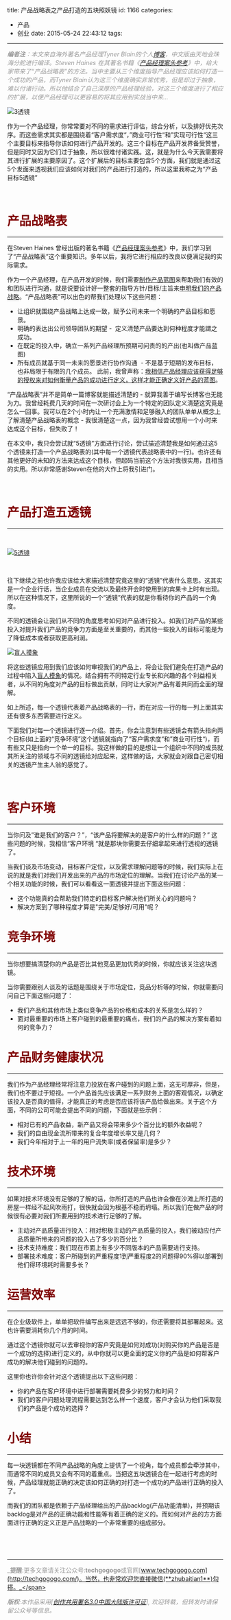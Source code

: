 title: 产品战略表之产品打造的五块照妖镜
id: 1166
categories:
  - 产品
  - 创业
date: 2015-05-24 22:43:12
tags:
---

<span style="color: #999999;">_**编者注**：本文来自海外著名产品经理Tyner Blain的个人[博客](http://tynerblain.com/blog/2015/04/30/five-lenses/)，中文版由天地会珠海分舵进行编译。Steven Haines 在其著名书籍《[产品经理案头参考](http://amzn.com/0071824502/?tag=tbrb-20)》中，给大家带来了“产品战略表”的方法。当中主要从三个维度指导产品经理应该如何打造一个成功的产品，而Tyner Blain认为这三个维度确实非常优秀，但是却过于抽象，难以付诸行动。所以他结合了自己深厚的产品经理经验，对这三个维度进行了相应的扩展，以便产品经理可以更容易的将其应用到实战当中来..._</span>

![3透镜](http://techgogogo.com/wp-content/uploads/2015/05/3透镜.png)

作为一个产品经理，你常常要对不同的需求进行评估，综合分析，以及排好优先次序。而这些需求其实都是围绕着“客户需求度“，”商业可行性“和”实现可行性“这三个主要目标来指导你该如何进行产品开发的。这三个目标在产品开发界备受赞誉，但是同时又因为它们过于抽象，所以很难付诸实践。这，就是为什么今天我需要将其进行扩展的主要原因了。这个扩展后的目标主要包含5个方面，我们就是通过这5个发面来透视我们应该如何对我们的产品进行打造的，所以这里我称之为“产品目标5透镜”

&nbsp;

# <span style="color: #800000;">产品战略表</span>

* * *

在Steven Haines 曾经出版的著名书籍《[产品经理案头参考](http://amzn.com/0071824502/?tag=tbrb-20)》中，我们学习到了“产品战略表”这个重要知识。多年以后，我将它进行相应的改良以便满足我的实际需求。

作为一个产品经理，在产品开发的时候，我们需要[制作产品蓝图](http://tynerblain.com/blog/2014/12/03/opposite-views-of-a-product-roadmap/)来帮助我们有效的和团队进行沟通，就是说要设计好一整套的指导方针/目标/主旨来[申明我们的产品战略](http://tynerblain.com/blog/2015/04/07/lists-are-not-roadmaps/)。“产品战略表”可以出色的帮我们处理以下这些问题：

*   让组织就围绕产品战略上达成一致，赋予公司未来一个明确的产品目标和愿景。
*   明确的表达出公司领导团队的期望 -  定义清楚产品要达到何种程度才能謂之成功。
*   在既定的投入中，确立一系列产品经理所预期可问责的的产出(也叫做产品蓝图)
*   所有成员就基于同一未来的愿景进行协作沟通  - 不是基于短期的发布目标，也非局限于有限的几个成员。
此前，我曾声称：[我相信产品经理应该获得足够的授权来对如何衡量产品的成功进行定义，这样才能正确定义好产品的蓝图](http://twitter.com/share?url=http://tynerblain.com/blog/2015/04/30/five-lenses/&amp;text=I+believe+the+product+manager+is+entitled+to+know+the+measures+of+success%2C+when+being+asked+to+build+the+roadmap&amp;via=sehlhorst&amp;related=sehlhorst)。

“产品战略表”并不是简单一篇博客就能描述清楚的 - 就算我善于编写长博客也无能为力。我曾经耗费几天的时间在一次研讨会上为一个特定的团队定义清楚这究竟是怎么一回事。我可以在2个小时内让一个充满激情和足够融入的团队单单从概念上了解清楚产品战略表的概念 - 我很清楚这一点，因为我曾经尝试想用一个小时来达成这个目标，但失败了！

在本文中，我只会尝试就“5透镜”方面进行讨论，尝试描述清楚我是如何通过这5个透镜来打造一个产品战略表的(其中每一个透镜代表战略表中的一行)。也许还有其他更好的未知的方法来达成这个目标，但起码当前这个方法对我很实用，且相当的实用。所以非常感谢Steven在他的大作上将我引进门。

&nbsp;

# <span style="color: #800000;">产品打造五透镜</span>

* * *

&nbsp;

[![5透镜](http://techgogogo.com/wp-content/uploads/2015/05/5透镜.png)](http://techgogogo.com/wp-content/uploads/2015/05/5透镜.png)

&nbsp;

往下继续之前也许我应该给大家描述清楚究竟这里的“透镜”代表什么意思。这其实是一个企业行话，当企业成员在交流以及最终开会时使用到的宾果卡上时有出现。所以在这种情况下，这里所说的一个“透镜”代表的就是你看待你的产品的一个角度。

不同的透镜会让我们从不同的角度思考如何对产品进行投入。如我们对产品的某些投入对提升我们产品的竞争力方面是至关重要的，而其他一些投入的目标可能是为了降低成本或者获取更高利润。

[![盲人摸象](http://techgogogo.com/wp-content/uploads/2015/05/盲人摸象.jpg)](http://techgogogo.com/wp-content/uploads/2015/05/盲人摸象.jpg)

将这些透镜应用到我们应该如何审视我们的产品上，将会让我们避免在打造产品的过程中陷入[盲人摸象](http://en.wikipedia.org/wiki/Blind_men_and_an_elephant)的情况。结合拥有不同特定行业专长和兴趣的各个利益相关者，从不同的角度对产品的目标做出贡献，同时让大家对产品有着共同而全面的理解。

如上所述，每一个透镜代表着产品战略表的一行，而在对应一行的每一列上面其实还有很多东西需要进行定义。

下面我们对每一个透镜进行逐一介绍。首先，你会注意到有些透镜会有箭头指向两个目标(如上面的“竞争环境”这个透镜就指向了“客户需求度“和”商业可行性“)，而有些又只是指向一个单一的目标。我这样做的目的是想让一个组织中不同的成员就其所关注的领域与不同的透镜给对应起来，这样做的话，大家就会对跟自己密切相关的透镜产生主人翁的感觉了。

&nbsp;

# <span style="color: #800000;">客户环境</span>

* * *

当你问及”谁是我们的客户？”，“该产品将要解决的是客户的什么样的问题？” 这些问题的时候，我相信“客户环境 “就是那块你需要去仔细拿起来进行透视的透镜了。

当我们谈及市场变动，目标客户定位，以及需求理解问题等的时候，我们实际上在说的就是我们对我们开发出来的产品的市场定位的理解。当我们在讨论产品的某一个相关功能的时候，我们可以看看这一面透镜并提出下面这些问题：

*   这个功能真的会帮助我们特定的目标客户解决他们所关心的问题吗？
*   解决方案到了哪种程度才算是"完美/足够好/可用"呢？
&nbsp;

# <span style="color: #800000;">竞争环境</span>

* * *

当你想要搞清楚你的产品是否比其他竞品更加优秀的时候，你就应该关注这块透镜。

当你需要跟别人谈及的话题是围绕关于市场定位，竞品分析等的时候，你就需要问问自己下面这些问题了：

*   我们产品和其他市场上类似竞争产品的价格和成本的关系是怎么样的？
*   面对最重要的市场上客户碰到的最重要的痛点，我们的产品的解决方案有着如何的竞争力？

### 

# <span style="color: #800000;">产品财务健康状况</span>

* * *

我们作为产品经理经常将注意力投放在客户碰到的问题上面，这无可厚非，但是，我们也不要过于短视。一个产品首先应该满足一系列财务上面的客观情况，以确定该投入是否真的值得，才能真正的考虑是否应该将该产品给做出来。关于这个方面，不同的公司可能会提出不同的问题，下面就是些示例：

*   相对已有的产品收益，新产品又将会带来多少个百分比的额外收益呢？
*   我们的自由现金流所带来的复合年度增长率又是几何？
*   我们今年相对于上一年的用户流失率(或者保留率)是多少？

### 

# <span style="color: #800000;">技术环境</span>

* * *

如果对技术环境没有足够的了解的话，你所打造的产品也许会像在沙滩上所打造的房屋一样经不起风吹雨打，很快就会因为根基不稳而坍塌。所以我们在做产品的时候很有必要对我们所要用到的技术进行足够的了解。

*   主动对产品质量进行投入：相对积极主动的产品质量的投入，我们被动应付产品质量所带来的问题的投入占了多少的百分比？
*   技术支持难度：我们现在市面上有多少不同版本的产品需要进行支持。
*   部署技术难度：客户所碰到的严重程度1到严重程度2的问题得90%得以部署到他们得环境耗时需要多长？

### 

# <span style="color: #800000;">运营效率</span>

* * *

在企业级软件上，单单把软件编写出来是远远不够的，你还需要将其部署起来。这也许需要消耗你几个月的时间。

通过这个透镜你就可以去审视你的客户究竟是如何对成功(对购买你的产品是否是一个成功的选择)进行定义的，从中你就可以更全面的定义你的产品是如何帮客户成功的解决他们碰到的问题的。

这里你也许你会针对这个透镜提出以下这些问题：

*   你的产品在客户环境中进行部署需要耗费多少的努力和时间？
*   我们的客户问题处理流程需要达到怎么样一个速度，客户才会认为他们采取我们的产品是个成功的选择？
&nbsp;

# <span style="color: #800000;">小结</span>

* * *

每一块透镜都在不同产品战略的角度上提供了一个视角，每个成员都会牵涉其中，而通常不同的成员又会有不同的着重点。当把这五块透镜合在一起进行考虑的时候，产品经理就能正确的决定该如何正确的对打造一个成功的产品进行正确的投入了。

而我们的团队都是依赖于产品经理给出的产品backlog(产品功能清单)，并预期该backlog是对产品的正确功能和性能等有着正确的定义的。而如何对产品的方方面面进行正确的定义正是产品战略的一个非常重要的组成部分。

&nbsp;

&nbsp;

* * *

<span style="color: #999999;">_**提醒**:更多文章请关注公众号:**techgogogo**或官网[www.techgogogo.com](http://techgogogo.com/)。当然，也非常欢迎您直接微信(**zhubaitian1**)勾搭。_</span>

<span style="color: #999999;">_**版权**:本作品采用[[创作共用署名3.0中国大陆版许可证](http://creativecommons.org/licenses/by/3.0/cn/)], 欢迎转载，但转发时请保留公众号等信息。_</span>